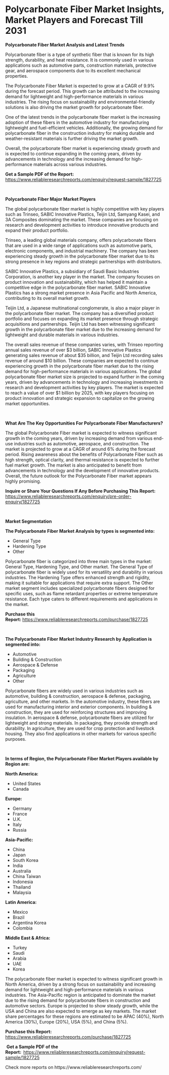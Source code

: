 <p><h1>Polycarbonate Fiber Market Insights, Market Players and Forecast Till 2031</h1></p><p><strong>Polycarbonate Fiber Market Analysis and Latest Trends</strong></p>
<p><p>Polycarbonate fiber is a type of synthetic fiber that is known for its high strength, durability, and heat resistance. It is commonly used in various applications such as automotive parts, construction materials, protective gear, and aerospace components due to its excellent mechanical properties.</p><p>The Polycarbonate Fiber Market is expected to grow at a CAGR of 9.9% during the forecast period. This growth can be attributed to the increasing demand for lightweight and high-performance materials in various industries. The rising focus on sustainability and environmental-friendly solutions is also driving the market growth for polycarbonate fiber.</p><p>One of the latest trends in the polycarbonate fiber market is the increasing adoption of these fibers in the automotive industry for manufacturing lightweight and fuel-efficient vehicles. Additionally, the growing demand for polycarbonate fiber in the construction industry for making durable and weather-resistant materials is further driving the market growth.</p><p>Overall, the polycarbonate fiber market is experiencing steady growth and is expected to continue expanding in the coming years, driven by advancements in technology and the increasing demand for high-performance materials across various industries.</p></p>
<p><strong>Get a Sample PDF of the Report:&nbsp;</strong> <a href="https://www.reliableresearchreports.com/enquiry/request-sample/1827725">https://www.reliableresearchreports.com/enquiry/request-sample/1827725</a></p>
<p>&nbsp;</p>
<p><strong>Polycarbonate Fiber Major Market Players</strong></p>
<p><p>The global polycarbonate fiber market is highly competitive with key players such as Trinseo, SABIC Innovative Plastics, Teijin Ltd, Samyang Kasei, and 3A Composites dominating the market. These companies are focusing on research and development activities to introduce innovative products and expand their product portfolio.</p><p>Trinseo, a leading global materials company, offers polycarbonate fibers that are used in a wide range of applications such as automotive parts, electronic components, and industrial machinery. The company has been experiencing steady growth in the polycarbonate fiber market due to its strong presence in key regions and strategic partnerships with distributors.</p><p>SABIC Innovative Plastics, a subsidiary of Saudi Basic Industries Corporation, is another key player in the market. The company focuses on product innovation and sustainability, which has helped it maintain a competitive edge in the polycarbonate fiber market. SABIC Innovative Plastics has a strong market presence in Asia Pacific and North America, contributing to its overall market growth.</p><p>Teijin Ltd, a Japanese multinational conglomerate, is also a major player in the polycarbonate fiber market. The company has a diversified product portfolio and focuses on expanding its market presence through strategic acquisitions and partnerships. Teijin Ltd has been witnessing significant growth in the polycarbonate fiber market due to the increasing demand for lightweight and durable materials in various industries.</p><p>The overall sales revenue of these companies varies, with Trinseo reporting annual sales revenue of over $3 billion, SABIC Innovative Plastics generating sales revenue of about $35 billion, and Teijin Ltd recording sales revenue of around $10 billion. These companies are expected to continue experiencing growth in the polycarbonate fiber market due to the rising demand for high-performance materials in various applications. The global polycarbonate fiber market size is projected to expand further in the coming years, driven by advancements in technology and increasing investments in research and development activities by key players. The market is expected to reach a value of over $1 billion by 2025, with key players focusing on product innovation and strategic expansion to capitalize on the growing market opportunities.</p></p>
<p>&nbsp;</p>
<p><strong>What Are The Key Opportunities For Polycarbonate Fiber Manufacturers?</strong></p>
<p><p>The global Polycarbonate Fiber market is expected to witness significant growth in the coming years, driven by increasing demand from various end-use industries such as automotive, aerospace, and construction. The market is projected to grow at a CAGR of around 6% during the forecast period. Rising awareness about the benefits of Polycarbonate Fiber such as high strength, optical clarity, and thermal resistance is expected to further fuel market growth. The market is also anticipated to benefit from advancements in technology and the development of innovative products. Overall, the future outlook for the Polycarbonate Fiber market appears highly promising.</p></p>
<p><strong>Inquire or Share Your Questions If Any Before Purchasing This Report:</strong> <a href="https://www.reliableresearchreports.com/enquiry/pre-order-enquiry/1827725">https://www.reliableresearchreports.com/enquiry/pre-order-enquiry/1827725</a></p>
<p>&nbsp;</p>
<p><strong>Market Segmentation</strong></p>
<p><strong>The Polycarbonate Fiber Market Analysis by types is segmented into:</strong></p>
<p><ul><li>General Type</li><li>Hardening Type</li><li>Other</li></ul></p>
<p><p>Polycarbonate fiber is categorized into three main types in the market: General Type, Hardening Type, and Other market. The General Type of polycarbonate fiber is widely used for its versatility and durability in various industries. The Hardening Type offers enhanced strength and rigidity, making it suitable for applications that require extra support. The Other market segment includes specialized polycarbonate fibers designed for specific uses, such as flame retardant properties or extreme temperature resistance. Each type caters to different requirements and applications in the market.</p></p>
<p><strong>Purchase this Report:&nbsp;</strong><a href="https://www.reliableresearchreports.com/purchase/1827725">https://www.reliableresearchreports.com/purchase/1827725</a></p>
<p>&nbsp;</p>
<p><strong>The Polycarbonate Fiber Market Industry Research by Application is segmented into:</strong></p>
<p><ul><li>Automotive</li><li>Building & Construction</li><li>Aerospace & Defense</li><li>Packaging</li><li>Agriculture</li><li>Other</li></ul></p>
<p><p>Polycarbonate fibers are widely used in various industries such as automotive, building & construction, aerospace & defense, packaging, agriculture, and other markets. In the automotive industry, these fibers are used for manufacturing interior and exterior components. In building & construction, they are used for reinforcing structures and improving insulation. In aerospace & defense, polycarbonate fibers are utilized for lightweight and strong materials. In packaging, they provide strength and durability. In agriculture, they are used for crop protection and livestock housing. They also find applications in other markets for various specific purposes.</p></p>
<p>&nbsp;</p>
<p><strong>In terms of Region, the Polycarbonate Fiber Market Players available by Region are:</strong></p>
<p>
    <p> <strong> North America: </strong>
        <ul>
            <li>United States</li>
            <li>Canada</li>
        </ul>
        </p> 
    <p> <strong> Europe: </strong>
        <ul>
            <li>Germany</li>
            <li>France</li>
            <li>U.K.</li>
            <li>Italy</li>
            <li>Russia</li>
        </ul>
        </p> 
    <p> <strong> Asia-Pacific: </strong>
        <ul>
            <li>China</li>
            <li>Japan</li>
            <li>South Korea</li>
            <li>India</li>
            <li>Australia</li>
            <li>China Taiwan</li>
            <li>Indonesia</li>
            <li>Thailand</li>
            <li>Malaysia</li>
        </ul>
        </p> 
    <p> <strong> Latin America: </strong>
        <ul>
            <li>Mexico</li>
            <li>Brazil</li>
            <li>Argentina Korea</li>
            <li>Colombia</li>
        </ul>
        </p> 
    <p> <strong> Middle East & Africa: </strong>
        <ul>
            <li>Turkey</li>
            <li>Saudi</li>
            <li>Arabia</li>
            <li>UAE</li>
            <li>Korea</li>
        </ul>
    </p>
    </p>
<p><p>The polycarbonate fiber market is expected to witness significant growth in North America, driven by a strong focus on sustainability and increasing demand for lightweight and high-performance materials in various industries. The Asia-Pacific region is anticipated to dominate the market due to the rising demand for polycarbonate fibers in construction and automotive sectors. Europe is projected to show steady growth, while the USA and China are also expected to emerge as key markets. The market share percentages for these regions are estimated to be APAC (40%), North America (30%), Europe (20%), USA (5%), and China (5%).</p></p>
<p><strong>Purchase this Report: </strong><a href="https://www.reliableresearchreports.com/purchase/1827725">https://www.reliableresearchreports.com/purchase/1827725</a></p>
<p>&nbsp;<strong>Get a Sample PDF of the Report:&nbsp;&nbsp;</strong><a href="https://www.reliableresearchreports.com/enquiry/request-sample/1827725">https://www.reliableresearchreports.com/enquiry/request-sample/1827725</a></p>
<p><strong></strong></p>
<p>Check more reports on https://www.reliableresearchreports.com/</p>